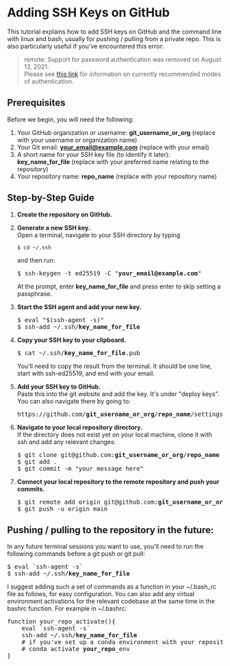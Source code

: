 # Adding SSH Keys on GitHub

This tutorial explains how to add SSH keys on GitHub and the command line with linux and bash, usually for pushing / pulling from a private repo. This is also particularly useful if you've encountered this error:

> remote: Support for password authentication was removed on August 13, 2021.  
> Please see [this link](https://docs.github.com/en/get-started/getting-started-with-git/about-remote-repositories#cloning-with-https-urls) for information on currently recommended modes of authentication.

## Prerequisites
Before we begin, you will need the following:

1. Your GitHub organization or username: **git_username_or_org** (replace with your username or organization name)
2. Your Git email: **your_email@example.com** (replace with your email)
3. A short name for your SSH key file (to identify it later): **key_name_for_file** (replace with your preferred name relating to the repository)
4. Your repository name: **repo_name** (replace with your repository name)

## Step-by-Step Guide

1. **Create the repository on GitHub.**

2. **Generate a new SSH key.**  
   Open a terminal, navigate to your SSH directory by typing
   ```
   $ cd ~/.ssh
   ```
    and then run:  
   <pre>
   $ ssh-keygen -t ed25519 -C "<b>your_email@example.com</b>"
   </pre>
   At the prompt, enter **key_name_for_file** and press enter to skip setting a passphrase.

4. **Start the SSH agent and add your new key.**
   <pre>
   $ eval "$(ssh-agent -s)"
   $ ssh-add ~/.ssh/<b>key_name_for_file</b>
   </pre>

5. **Copy your SSH key to your clipboard.**  
   <pre>
   $ cat ~/.ssh/<b>key_name_for_file</b>.pub
   </pre>
   You'll need to copy the result from the terminal. It should be one line, start with ssh-ed25519, and end with your email.
   
6. **Add your SSH key to GitHub.**  
   Paste this into the git website and add the key. It's under "deploy keys". You can also navigate there by going to:
   <pre>https://github.com/<b>git_username_or_org</b>/<b>repo_name</b>/settings/keys</pre>

7. **Navigate to your local repository directory.**  
   If the directory does not exist yet on your local machine, clone it with ssh and add any relevant changes:

   <pre>
   $ git clone git@github.com:<b>git_username_or_org</b>/<b>repo_name</b>
   $ git add .
   $ git commit -m "your message here"
   </pre>

8. **Connect your local repository to the remote repository and push your commits.**
   <pre>
   $ git remote add origin git@github.com:<b>git_username_or_org</b>/<b>repo_name</b>.git
   $ git push -u origin main
   </pre>


## Pushing / pulling to the repository in the future:
In any future terminal sessions you want to use, you'll need to run the following commands before a git push or git pull:

<pre>
$ eval `ssh-agent -s`
$ ssh-add ~/.ssh/<b>key_name_for_file</b>
</pre>
I suggest adding such a set of commands as a function in your ~/.bash_rc file as follows, for easy configuration. You can also add any virtual environment activations for the relevant codebase at the same time in the bashrc function. For example in ~/.bashrc:
<pre>
function your_repo_activate(){
    eval `ssh-agent -s`
    ssh-add ~/.ssh/<b>key_name_for_file</b>
    # if you've set up a conda environment with your repository name followed by "_env", you could have something like the line below:
    # conda activate <b>your_repo</b>_env
}
</pre>


 

